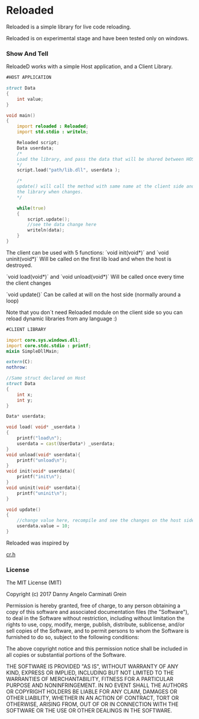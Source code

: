 # Reloaded

Reloaded is a simple library for live code reloading.

Reloaded is on experimental stage and have been tested only on windows.

### Show And Tell

ReloadeD works with a simple Host application, and a Client Library.

```d
#HOST APPLICATION

struct Data
{
    int value;
}

void main()
{
    import reloaded : Reloaded;
    import std.stdio : writeln;

    Reloaded script;
    Data userdata;
    /*
    Load the library, and pass the data that will be shared between HOST and CLIENT.
    */
    script.load("path/lib.dll", userdata );

    /*
    update() will call the method with same name at the client side and will reload
    the library when changes.
    */

    while(true)
    {
        script.update();
        //see the data change here
        writeln(data);
    }
}
```

The client can be used with 5 functions:
´void init(void*)´ and ´void uninit(void*)´
Will be called on the first lib load and when the host is destroyed.

´void load(void*)´ and ´void unload(void*)´
Will be called once every time the client changes

´void update()´
Can be called at will on the host side (normally around a loop)

Note that you don´t need Reloaded module on the client side
so you can reload dynamic libraries from any language :)

```d
#CLIENT LIBRARY

import core.sys.windows.dll;
import core.stdc.stdio : printf;
mixin SimpleDllMain;

extern(C):
nothrow:

//Same struct declared on Host
struct Data
{
	int x;
	int y;
}

Data* userdata;

void load( void* _userdata )
{
	printf("load\n");
	userdata = cast(UserData*) _userdata;
}
void unload(void* userdata){
	printf("unload\n");
}
void init(void* userdata){
	printf("init\n");
}
void uninit(void* userdata){
	printf("uninit\n");
}

void update()
{
    //change value here, recompile and see the changes on the host side :)
	userdata.value = 10;
}
```

Reloaded was inspired by 

[cr.h](https://github.com/fungos/cr)

### License

The MIT License (MIT)

Copyright (c) 2017 Danny Angelo Carminati Grein

Permission is hereby granted, free of charge, to any person obtaining a copy of
this software and associated documentation files (the "Software"), to deal in
the Software without restriction, including without limitation the rights to
use, copy, modify, merge, publish, distribute, sublicense, and/or sell copies of
the Software, and to permit persons to whom the Software is furnished to do so,
subject to the following conditions:

The above copyright notice and this permission notice shall be included in all
copies or substantial portions of the Software.

THE SOFTWARE IS PROVIDED "AS IS", WITHOUT WARRANTY OF ANY KIND, EXPRESS OR
IMPLIED, INCLUDING BUT NOT LIMITED TO THE WARRANTIES OF MERCHANTABILITY, FITNESS
FOR A PARTICULAR PURPOSE AND NONINFRINGEMENT. IN NO EVENT SHALL THE AUTHORS OR
COPYRIGHT HOLDERS BE LIABLE FOR ANY CLAIM, DAMAGES OR OTHER LIABILITY, WHETHER
IN AN ACTION OF CONTRACT, TORT OR OTHERWISE, ARISING FROM, OUT OF OR IN
CONNECTION WITH THE SOFTWARE OR THE USE OR OTHER DEALINGS IN THE SOFTWARE.